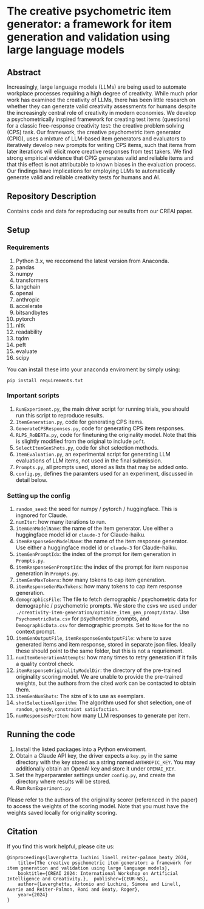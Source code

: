# The creative psychometric item generator: a framework for item generation and validation using large language models

## Abstract
Increasingly, large language models (LLMs) are being used to automate workplace processes requiring a high degree of creativity. While much prior work has examined the creativity of LLMs, there has been little research on whether they can generate valid creativity assessments for humans despite the increasingly central role of creativity in modern economies. We develop a psychometrically inspired framework for creating test items (questions) for a classic free-response creativity test: the creative problem solving (CPS) task. Our framework, the creative psychometric item generator (CPIG), uses a mixture of LLM-based item generators and evaluators to iteratively develop new prompts for writing CPS items, such that items from later iterations will elicit more creative responses from test takers. We find strong empirical evidence that CPIG generates valid and reliable items and that this effect is not attributable to known biases in the evaluation process. Our findings have implications for employing LLMs to automatically generate valid and reliable creativity tests for humans and AI.

## Repository Description
Contains code and data for reproducing our results from our CREAI paper.
## Setup
### Requirements
1. Python 3.x, we reccomend the latest version from Anaconda.
2. pandas
3. numpy
4. transformers
5. langchain
6. openai
7. anthropic
8. accelerate
9. bitsandbytes
10. pytorch
11. nltk
12. readability
13. tqdm
14. peft
15. evaluate
16. scipy

You can install these into your anaconda enviroment by simply using:

```pip install requirements.txt```
### Important scripts
1. `RunExperiment.py`, the main driver script for running trials, you should run this script to reproduce results.
2. `ItemGeneration.py`, code for generating CPS items.
3. `GenerateCPSResponses.py`, code for generating CPS item responses.
4. `RLPS_RoBERTa.py`, code for finetuning the originality model. Note that this is slightly modified from the original to include `peft`.
5. `SelectItemGenShots.py`, code for shot selection methods.
6. `ItemEvaluation.py`, an experimental script for generating LLM evaluations of LLM items, not used in the final submission.
7. `Prompts.py`, all prompts used, stored as lists that may be added onto.
8. `config.py`, defines the paramters used for an experiment, discussed in detail below.
### Setting up the config
1. `random_seed`: the seed for numpy / pytorch / huggingface. This is ingnored for Claude.
2. `numIter`: how many iterations to run.
3. `itemGenModelName`: the name of the item generator. Use either a huggingface model id or `claude-3` for Claude-haiku.
4. `itemResponseGenModelName`: the name of the item response generator. Use either a huggingface model id or `claude-3` for Claude-haiku.
5. `itemGenPromptIdx`: the index of the prompt for item generation in `Prompts.py`.
6. `itemResponseGenPromptIdx`: the index of the prompt for item response generation in `Prompts.py`.
7. `itemGenMaxTokens`: how many tokens to cap item generation.
8. `itemResponseGenMaxTokens`: how many tokens to cap item response generation.
9. `demographicsFile`: The file to fetch demographic / psychometric data for demographic / psychometric prompts. We store the csvs we used under `./creativity-item-generation/optimize_item_gen_prompt/data/`. Use `PsychometricData.csv` for psychometric prompts, and `DemographicData.csv` for demographic prompts. Set to `None` for the no context prompt.
10. `itemGenOutputFile`, `itemResponseGenOutputFile`: where to save generated items and item response, stored in separate json files. Ideally these should point to the same folder, but this is not a requriement.
11. `numItemGenerationAttempts`: how many times to retry generation if it fails a quality control check.
12. `itemResponseOriginalityModelDir`: the directory of the pre-trained originality scoring model. We are unable to provide the pre-trained weights, but the authors from the cited work can be contacted to obtain them.
13. `itemGenNumShots`: The size of `k` to use as exemplars.
14. `shotSelectionAlgorithm`: The algorithm used for shot selection, one of `random`, `greedy`, `constraint satisfaction`.
15. `numResponsesPerItem`: how many LLM responses to generate per item.

## Running the code
1. Install the listed packages into a Python enviroment.
2. Obtain a Claude API key, the driver expects a `key.py` in the same directory with the key stored as a string named `ANTHROPIC_KEY`. You may additionally obtain an OpenAI key and store it under `OPENAI_KEY`.
3. Set the hyperparamter settings under `config.py`, and create the directory where results will be stored.
4. Run `RunExperiment.py`

Please refer to the authors of the originality scorer (referenced in the paper) to access the weights of the scoring model. Note that you must have the weights saved locally for originality scoring.

## Citation
If you find this work helpful, please cite us:
```
@inproceedings{laverghetta_luchini_linell_reiter-palmon_beaty_2024,  
    title={The creative psychometric item generator: a framework for item generation and validation using large language models},  
    booktitle={CREAI 2024: International Workshop on Artificial Intelligence and Creativity.},  publisher={CEUR-WS},  
    author={Laverghetta, Antonio and Luchini, Simone and Linell, Averie and Reiter-Palmon, Roni and Beaty, Roger},  
    year={2024}
}
```
